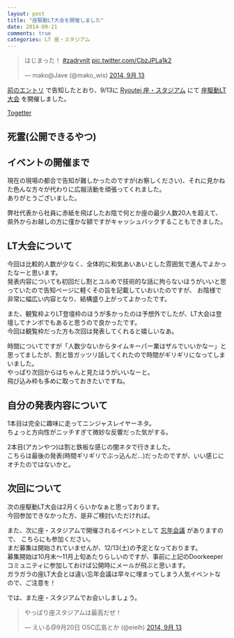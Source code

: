 ```yaml
---
layout: post
title: "座駆動LT大会を開催しました"
date: 2014-09-21
comments: true
categories: LT 座・スタジアム
---
```


<blockquote class="twitter-tweet" lang="ja"><p>はじまった！ <a href="https://twitter.com/hashtag/zadrvnlt?src=hash">#zadrvnlt</a> <a href="http://t.co/CbzJPLa1k2">pic.twitter.com/CbzJPLa1k2</a></p>&mdash; mako@Jave (@mako_wis) <a href="https://twitter.com/mako_wis/status/510730383948673025">2014, 9月 13</a></blockquote>
<script async src="//platform.twitter.com/widgets.js" charset="utf-8"></script>

[前のエントリ](http://shizone.github.io/blog/2014/09/03/0024/) で告知したとおり、9/13に [Ryoutei 座・スタジアム](http://www.233-3959.com/ryoutei/ryoutei-co-su3.html)
にて [座駆動LT大会](http://gbdaitokai.doorkeeper.jp/events/12940) を開催しました。

[Togetter](http://togetter.com/li/718900)

<!-- more -->

## 死霊(公開できるやつ)
<script async class="speakerdeck-embed" data-id="6bbc91c01d8b013278dd06e915146373" data-ratio="1.29456384323641" src="//speakerdeck.com/assets/embed.js"></script>

## イベントの開催まで
現在の現場の都合で告知が難しかったのですが(お察しください)、それに見かねた色んな方々が代わりに広報活動を頑張ってくれました。  
ありがとうございました。

弊社代表から社員に赤紙を飛ばしたお陰で何とか座の最少人数20人を超えて、県外からお越しの方に僅かな額ですがキャッシュバックすることもできました。

## LT大会について
今回は比較的人数が少なく、全体的に和気あいあいとした雰囲気で進んでよかったなーと思います。  
発表内容についても初回だし割とユルめで技術的な話に拘らないほうがいいと思っていたので告知ページに軽くその旨を記載していおいたのですが、
お陰様で非常に幅広い内容となり、結構盛り上がってよかったです。  

また、観覧枠よりLT登壇枠のほうが多かったのは予想外でしたが、LT大会は登壇してナンボでもあると思うので良かったです。  
今回は観覧枠だった方も次回は発表してくれると嬉しいなあ。

時間についてですが「人数少ないからタイムキーパー業はザルでいいかなー」と思ってましたが、割と皆ガッツリ話してくれたので時間がギリギリになってしまいました。  
やっぱり次回からはちゃんと見たほうがいいなーと。  
飛び込み枠も多めに取っておきたいですね。

## 自分の発表内容について
1本目は完全に趣味に走ってニンジャスレイヤーネタ。  
ちょっと方向性がニッチすぎて微妙な反響だった気がする。  

2本目(アカンやつ)は割と鉄板な感じの闇ネタで行きました。  
こちらは最後の発表(時間ギリギリでぶっ込んだ…)だったのですが、いい感じにオチたのではないかと。

## 次回について
次の座駆動LT大会は2月くらいかなぁと思っております。  
今回参加できなかった方、是非ご検討いただければ。

また、次に座・スタジアムで開催されるイベントとして [忘年会議](http://bonenkaigi.doorkeeper.jp/) がありますので、
こちらにも参加ください。  
まだ募集は開始されていませんが、12/13(土)の予定となっております。  
募集開始は10月末〜11月上旬あたりらしいのですが、事前に上記のDoorkeeperコミュニティに参加しておけば公開時にメールが飛ぶと思います。  
ガラガラの座LT大会とは違い忘年会議は早々に埋まってしまう人気イベントなので、ご注意を！

では、また座・スタジアムでお会いしましょう。

<blockquote class="twitter-tweet" lang="ja"><p>やっぱり座スタジアムは最高だぜ！</p>&mdash; えいる@9月20日 OSC広島とか (@eielh) <a href="https://twitter.com/eielh/status/510820041378373632">2014, 9月 13</a></blockquote>
<script async src="//platform.twitter.com/widgets.js" charset="utf-8"></script>
